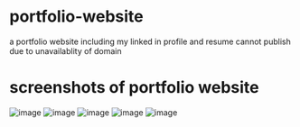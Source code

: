 # portfolio-website
a portfolio website including my linked in profile and resume
cannot publish due to unavailablity of domain
# screenshots of portfolio website
![image](https://user-images.githubusercontent.com/77795772/126030564-9e070430-db02-4b91-ac1f-39cadaa94854.png)
![image](https://user-images.githubusercontent.com/77795772/126030579-ee9c6cd5-8698-4c3b-9a40-80bf8837a824.png)
![image](https://user-images.githubusercontent.com/77795772/126426937-0bab487f-96b5-4394-8980-8961f5de3eab.png)
![image](https://user-images.githubusercontent.com/77795772/126426950-be9ec23b-47b4-4376-b8ed-34977e96eb73.png)
![image](https://user-images.githubusercontent.com/77795772/126030603-aac0c21c-c70b-4963-960b-061ce908a8ab.png)
